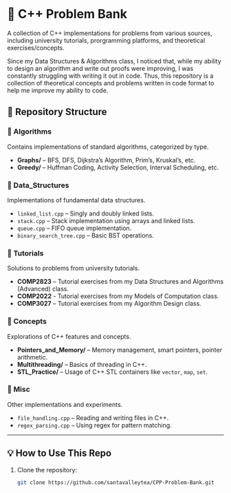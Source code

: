# 📌 C++ Problem Bank

A collection of C++ implementations for problems from various sources, including university tutorials, prorgramming platforms, and theoretical exercises/concepts.

Since my Data Structures & Algorithms class, I noticed that, while my ability to design an algorithm and write out proofs were improving, I was constantly struggling with writing it out in code. Thus, this repository is a collection of theoretical concepts and problems written in code format to help me improve my ability to code. 

## 📂 Repository Structure

### 🔹 Algorithms
Contains implementations of standard algorithms, categorized by type.

- **Graphs/** – BFS, DFS, Dijkstra’s Algorithm, Prim’s, Kruskal’s, etc.
- **Greedy/** – Huffman Coding, Activity Selection, Interval Scheduling, etc.

### 🔹 Data_Structures
Implementations of fundamental data structures.

- `linked_list.cpp` – Singly and doubly linked lists.
- `stack.cpp` – Stack implementation using arrays and linked lists.
- `queue.cpp` – FIFO queue implementation.
- `binary_search_tree.cpp` – Basic BST operations.

### 🔹 Tutorials
Solutions to problems from university tutorials.

- **COMP2823** – Tutorial exercises from my Data Structures and Algorithms (Advanced) class.
- **COMP2022** - Tutorial exercises from my Models of Computation class.
- **COMP3027** – Tutorial exercises from my Algorithm Design class.
  
### 🔹 Concepts
Explorations of C++ features and concepts.

- **Pointers_and_Memory/** – Memory management, smart pointers, pointer arithmetic.
- **Multithreading/** – Basics of threading in C++.
- **STL_Practice/** – Usage of C++ STL containers like `vector`, `map`, `set`.

### 🔹 Misc
Other implementations and experiments.

- `file_handling.cpp` – Reading and writing files in C++.
- `regex_parsing.cpp` – Using regex for pattern matching.

---

## 💡 How to Use This Repo

1. Clone the repository:
   ```bash
   git clone https://github.com/santavalleytea/CPP-Problem-Bank.git

